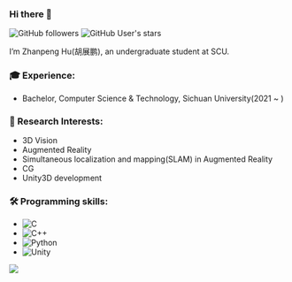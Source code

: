 ### Hi there 👋 


![GitHub followers](https://img.shields.io/github/followers/LucasQAQ?logo=Github) ![GitHub User's stars](https://img.shields.io/github/stars/LucasQAQ?affiliations=OWNER%2CCOLLABORATOR&label=all%20stars&logo=Github)

I’m Zhanpeng Hu(胡展鹏), an undergraduate student at SCU. 

### 🎓 Experience:
 - Bachelor, Computer Science & Technology, Sichuan University(2021 ~ )
### 🔭 Research Interests:
 - 3D Vision
 - Augmented Reality 
 - Simultaneous localization and mapping(SLAM) in Augmented Reality
 - CG
 - Unity3D development
### 🛠️ Programming skills:
 - ![C](https://img.shields.io/badge/-C-000?&logo=C)
 - ![C++](https://img.shields.io/badge/-C++-000?&logo=c%2b%2b&logoColor=00599C)
 - ![Python](https://img.shields.io/badge/-Python-000?&logo=Python)
 - ![Unity](https://img.shields.io/badge/-Unity-000?&logo=Unity)

<a href="https://github.com/LucasQAQ"><img align='center' src="https://github-readme-stats.vercel.app/api?username=LucasQAQ&hide_title=true&hide_border=true&show_icons=true&include_all_commits=true&count_private=true&line_height=21&text_color=000&icon_color=000&bg_color=0,ea6161,ffc64d,fffc4d,52fa5a&theme=graywhite" /></a>
